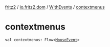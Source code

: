 [fritz2](../../index.md) / [io.fritz2.dom](../index.md) / [WithEvents](index.md) / [contextmenus](./contextmenus.md)

# contextmenus

`val contextmenus: Flow<`[`MouseEvent`](https://kotlinlang.org/api/latest/jvm/stdlib/org.w3c.dom.events/-mouse-event/index.html)`>`